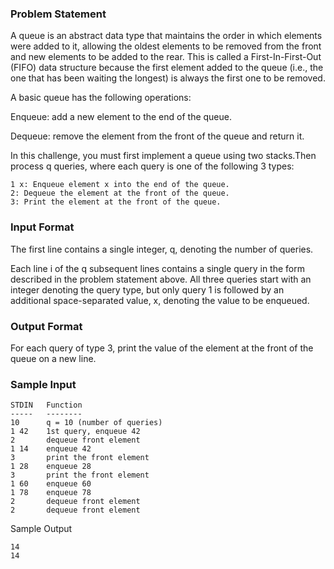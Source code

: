 ### Problem Statement
A queue is an abstract data type that maintains the order in which elements were added to it, allowing the oldest elements to be removed from the front and new elements to be added to the rear. This is called a First-In-First-Out (FIFO) data structure because the first element added to the queue (i.e., the one that has been waiting the longest) is always the first one to be removed.

A basic queue has the following operations:

Enqueue: add a new element to the end of the queue.


Dequeue: remove the element from the front of the queue and return it.

In this challenge, you must first implement a queue using two stacks.Then process q queries, where each query is one of the following 3 types:
```
1 x: Enqueue element x into the end of the queue.
2: Dequeue the element at the front of the queue.
3: Print the element at the front of the queue.
```
### Input Format

The first line contains a single integer, q, denoting the number of queries.

Each line i of the q subsequent lines contains a single query in the form described in the problem statement above. All three queries start with an integer denoting the query type, but only query 1 is followed by an additional space-separated value, x, denoting the value to be enqueued.

### Output Format

For each query of type 3, print the value of the element at the front of the queue on a new line.

### Sample Input
```
STDIN   Function
-----   --------
10      q = 10 (number of queries)
1 42    1st query, enqueue 42
2       dequeue front element
1 14    enqueue 42
3       print the front element
1 28    enqueue 28
3       print the front element
1 60    enqueue 60
1 78    enqueue 78
2       dequeue front element
2       dequeue front element
```

Sample Output
```
14
14
```
